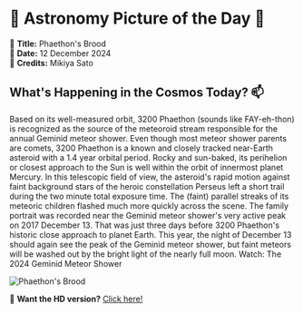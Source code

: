 # 🌌 **Astronomy Picture of the Day** 🌌

🔭 **Title:** Phaethon's Brood  
📅 **Date:** 12 December 2024  
📸 **Credits:** Mikiya Sato  

## **What's Happening in the Cosmos Today?** 📫

Based on its well-measured orbit, 3200 Phaethon (sounds like FAY-eh-thon) is recognized as the source of the meteoroid stream responsible for the annual Geminid meteor shower. Even though most meteor shower parents are comets, 3200 Phaethon is a known and closely tracked near-Earth asteroid with a 1.4 year orbital period. Rocky and sun-baked, its perihelion or closest approach to the Sun is well within the orbit of innermost planet Mercury. In this telescopic field of view, the asteroid's rapid motion against faint background stars of the heroic constellation Perseus left a short trail during the two minute total exposure time. The (faint) parallel streaks of its meteoric children flashed much more quickly across the scene. The family portrait was recorded near the Geminid meteor shower's very active peak on 2017 December 13. That was just three days before 3200 Phaethon's historic close approach to planet Earth. This year, the night of December 13 should again see the peak of the Geminid meteor shower, but faint meteors will be washed out by the bright light of the nearly full moon.  Watch: The 2024 Geminid Meteor Shower


![Phaethon's Brood](https://apod.nasa.gov/apod/image/2412/MSato_Phaethon-and-Geminids-v2.jpg)

🌠 **Want the HD version?** [Click here!](https://apod.nasa.gov/apod/image/2412/MSato_Phaethon-and-Geminids-v1.jpg)
